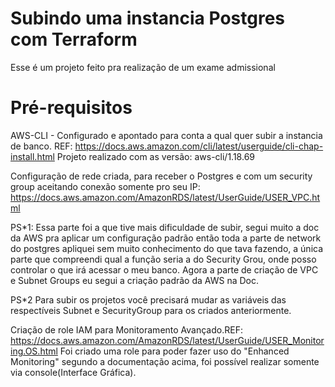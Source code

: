 # Subindo uma instancia Postgres com Terraform
Esse é um projeto feito pra realização de um exame admissional

# Pré-requisitos
AWS-CLI - Configurado e apontado para conta a qual quer subir a instancia de banco. REF:
https://docs.aws.amazon.com/cli/latest/userguide/cli-chap-install.html
Projeto realizado com as versão: aws-cli/1.18.69

Configuração de rede criada, para receber o Postgres e com um security group aceitando conexão somente pro seu IP:
https://docs.aws.amazon.com/AmazonRDS/latest/UserGuide/USER_VPC.html

PS*1: Essa parte foi a que tive mais dificuldade de subir, segui muito a doc da AWS pra aplicar um configuração padrão então toda a parte de network do postgres apliquei sem muito conhecimento do que tava fazendo, a única parte que compreendi qual a função seria a do Security Grou, onde posso controlar o que irá acessar o meu banco. Agora a parte de criação de VPC e Subnet Groups eu segui a criação padrão da AWS na Doc.

PS*2 Para subir os projetos você precisará mudar as variáveis das respectíveis Subnet e SecurityGroup para os criados anteriormente.

Criação de role IAM para Monitoramento Avançado.REF:
https://docs.aws.amazon.com/AmazonRDS/latest/UserGuide/USER_Monitoring.OS.html
Foi criado uma role para poder fazer uso do "Enhanced Monitoring" segundo a documentação acima, foi possível realizar somente via console(Interface Gráfica).

